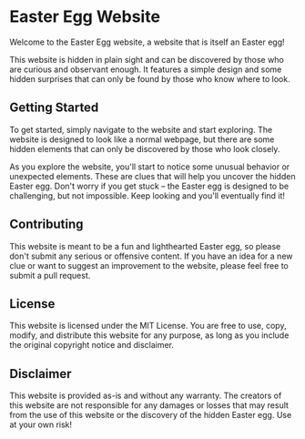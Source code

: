 # Easter Egg Website

Welcome to the Easter Egg website, a website that is itself an Easter egg!

This website is hidden in plain sight and can be discovered by those who are curious and observant enough. It features a simple design and some hidden surprises that can only be found by those who know where to look.

## Getting Started

To get started, simply navigate to the website and start exploring. The website is designed to look like a normal webpage, but there are some hidden elements that can only be discovered by those who look closely.

As you explore the website, you'll start to notice some unusual behavior or unexpected elements. These are clues that will help you uncover the hidden Easter egg. Don't worry if you get stuck – the Easter egg is designed to be challenging, but not impossible. Keep looking and you'll eventually find it!

## Contributing

This website is meant to be a fun and lighthearted Easter egg, so please don't submit any serious or offensive content. If you have an idea for a new clue or want to suggest an improvement to the website, please feel free to submit a pull request.

## License

This website is licensed under the MIT License. You are free to use, copy, modify, and distribute this website for any purpose, as long as you include the original copyright notice and disclaimer.

## Disclaimer

This website is provided as-is and without any warranty. The creators of this website are not responsible for any damages or losses that may result from the use of this website or the discovery of the hidden Easter egg. Use at your own risk!
